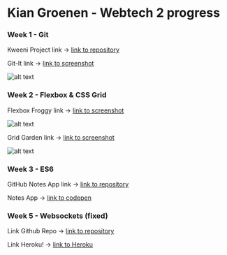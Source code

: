 # Kian Groenen - Webtech 2 progress

### Week 1 - Git

Kweeni Project link -> [link to repository](https://github.com/KianGroenen/Webtech3Labo/tree/master/Week1)

Git-It link -> [link to screenshot](https://s10.postimg.org/4w5ccwyqx/Gitit_Week1.png)

![alt text](https://s10.postimg.org/4w5ccwyqx/Gitit_Week1.png "Git-It")


### Week 2 - Flexbox & CSS Grid

Flexbox Froggy link -> [link to screenshot](https://s10.postimg.org/5yfivg9uh/Flexbox_Froggy_Week2.png)

![alt text](https://s10.postimg.org/5yfivg9uh/Flexbox_Froggy_Week2.png "Flexbox Froggy")

Grid Garden link -> [link to screenshot](https://s10.postimg.org/bmltmd921/Grid_Garden_Week2.png)

![alt text](https://s10.postimg.org/bmltmd921/Grid_Garden_Week2.png "Grid Garden")



### Week 3 - ES6

GitHub Notes App link -> [link to repository](https://github.com/KianGroenen/Webtech3Labo/tree/master/Week3)

Notes App -> [link to codepen](https://codepen.io/KianGroenen/pen/KoPYrr)

### Week 5 - Websockets (fixed)

Link Github Repo -> [link to repository](https://github.com/KianGroenen/Webtech3Labo/tree/master/Week5/sockets)

Link Heroku! -> [link to Heroku](https://websocketsquestions.herokuapp.com/)